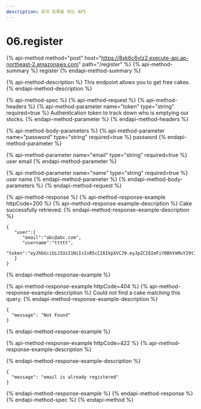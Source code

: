 ```yaml
---
description: 유저 등록을 하는 API
---
```


# 06.register

{% api-method method="post" host="https://8xk6c6vlz2.execute-api.ap-northeast-2.amazonaws.com" path="/register" %}
{% api-method-summary %}
register
{% endapi-method-summary %}

{% api-method-description %}
This endpoint allows you to get free cakes.
{% endapi-method-description %}

{% api-method-spec %}
{% api-method-request %}
{% api-method-headers %}
{% api-method-parameter name="token" type="string" required=true %}
Authentication token to track down who is emptying our stocks.
{% endapi-method-parameter %}
{% endapi-method-headers %}

{% api-method-body-parameters %}
{% api-method-parameter name="password" type="string" required=true %}
password
{% endapi-method-parameter %}

{% api-method-parameter name="email" type="string" required=true %}
user email
{% endapi-method-parameter %}

{% api-method-parameter name="name" type="string" required=true %}
user name
{% endapi-method-parameter %}
{% endapi-method-body-parameters %}
{% endapi-method-request %}

{% api-method-response %}
{% api-method-response-example httpCode=200 %}
{% api-method-response-example-description %}
Cake successfully retrieved.
{% endapi-method-response-example-description %}

```
{
   "user":{
      "email":"abc@abc.com",
      "username":"ttttt",
      "token":"eyJhbGciOiJIUzI1NiIsInR5cCI6IkpXVCJ9.eyJpZCI6ImFiY0BhYmMuY29tIiwiaWF0IjoxNTkwNzYzMzY1LCJleHAiOjE1OTA3NjUxNjUsImlzcyI6ImdldF90b2tlbl9jb250cm9sbGVyIn0.97h2xCuR7Wrp81aLrxK4U5n6m3h13pSOu1hMg7eJMtM"
   }
}
```
{% endapi-method-response-example %}

{% api-method-response-example httpCode=404 %}
{% api-method-response-example-description %}
Could not find a cake matching this query.
{% endapi-method-response-example-description %}

```
{
  "message": "Not Found"
}
```
{% endapi-method-response-example %}

{% api-method-response-example httpCode=422 %}
{% api-method-response-example-description %}

{% endapi-method-response-example-description %}

```
{
  "message": "email is already registered"
}
```
{% endapi-method-response-example %}
{% endapi-method-response %}
{% endapi-method-spec %}
{% endapi-method %}



